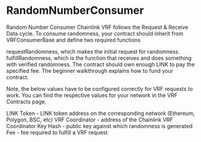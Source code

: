 # RandomNumberConsumer
Random Number Consumer
Chainlink VRF follows the Request & Receive Data cycle. To consume randomness, your contract should inherit from VRFConsumerBase and define two required functions

requestRandomness, which makes the initial request for randomness.
fulfillRandomness, which is the function that receives and does something with verified randomness.
The contract should own enough LINK to pay the specified fee. The beginner walkthrough explains how to fund your contract.

Note, the below values have to be configured correctly for VRF requests to work. You can find the respective values for your network in the VRF Contracts page.

LINK Token - LINK token address on the corresponding network (Ethereum, Polygon, BSC, etc)
VRF Coordinator - address of the Chainlink VRF Coordinator
Key Hash - public key against which randomness is generated
Fee - fee required to fulfill a VRF request
